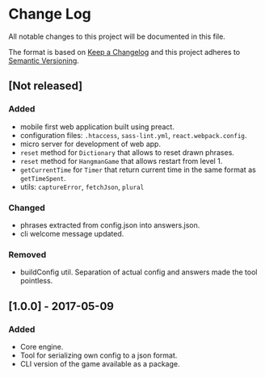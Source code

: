 # Change Log
All notable changes to this project will be documented in this file.

The format is based on [Keep a Changelog](http://keepachangelog.com/)
and this project adheres to [Semantic Versioning](http://semver.org/).

## [Not released]
### Added
 - mobile first web application built using preact.
 - configuration files: `.htaccess`, `sass-lint.yml`, `react.webpack.config`.
 - micro server for development of web app.
 - `reset` method for `Dictionary` that allows to reset drawn phrases.
 - `reset` method for `HangmanGame` that allows restart from level 1.
 - `getCurrentTime` for `Timer` that return current time in the same format as `getTimeSpent`.
 - utils: `captureError`, `fetchJson`, `plural`

### Changed
 - phrases extracted from config.json into answers.json.
 - cli welcome message updated.

### Removed
 - buildConfig util. Separation of actual config and answers made the tool pointless.

## [1.0.0] - 2017-05-09
### Added
 - Core engine.
 - Tool for serializing own config to a json format.
 - CLI version of the game available as a package.
